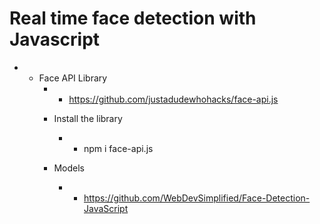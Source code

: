 # Real time face detection with Javascript

* - Face API Library
    * - https://github.com/justadudewhohacks/face-api.js

    *  Install the library
        * - npm i face-api.js

    * Models
        * - https://github.com/WebDevSimplified/Face-Detection-JavaScript


        